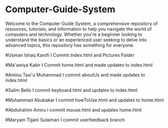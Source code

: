 # Computer-Guide-System
Welcome to the Computer Guide System, a comprehensive repository of resources, tutorials, and information to help you navigate the world of computers and technology. Whether you're a beginner looking to understand the basics or an experienced user seeking to delve into advanced topics, this repository has something for everyone.

#Usman Ishaq Karofi
I Commit Index.html and Pictures Folder

#Ma'awiya Kabir
I Commit home.html and made updates to index.html

#Aminu Tasi'u Muhammad
I commit aboutUs and made updates to index.html

#Salim Bello
I commit keyboard.html and updates to index.html

#Muhammad Abubakar
I commit howToUse.html and updates to home.html

#Abdulrahim Amiru
I commit mouse.html and updates home.html

#Maryam Tijjani Sulaiman
I commit userfeedback branch
